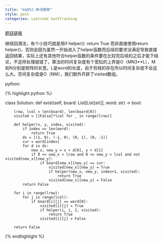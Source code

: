 ```yaml
---
title: "mq052.单词搜索"
style: post
categories: Leetcode backTracking
---
```


[题目链接](https://leetcode-cn.com/problems/word-search/)

继续回溯法，有个小技巧就是用if helper(): return True 而非直接使用return helper()，否则会因为虽然一开始进入了helper函数而后续的要求没满足导致直接返回结果，实际上还有其他符合helper函数的条件要在比较完后续的之后才能下结论，不这样处理就错了。算法的时间复杂度有个宽松的上界是O（MN3**L），M和N分别是矩阵的长宽，L是word的长度，由于剪枝的存在所以时间复杂度不会这么大。空间复杂度是O（NM），我们额外开辟了visited数组。

python:

{% highlight python %}

class Solution:
    def exist(self, board: List[List[str]], word: str) -> bool:
        
        lrow, lcol = len(board), len(board[0])
        visited = [[False]*lcol for _ in range(lrow)]
        
        def helper(x, y, index, visited):
            if index == len(word):
                return True
            ds = [(1, 0), (-1, 0), (0, 1), (0, -1)]
            cur = word[index]
            for d in ds:
                new_x, new_y = x + d[0], y + d[1]
                if 0 <= new_x < lrow and 0 <= new_y < lcol and not visited[new_x][new_y]:
                    if board[new_x][new_y] == cur:
                        visited[new_x][new_y] = True
                        if helper(new_x, new_y, index+1, visited):
                            return True
                        visited[new_x][new_y] = False
            return False

        for i in range(lrow):
            for j in range(lcol):
                if board[i][j] == word[0]:
                    visited[i][j] = True
                    if helper(i, j, 1, visited):
                        return True
                    visited[i][j] = False
    
        return False

{% endhighlight %}
